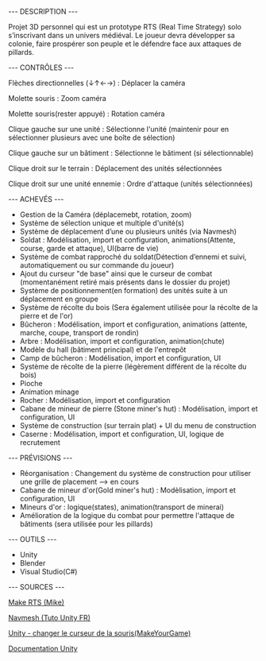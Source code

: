 --- DESCRIPTION ---

Projet 3D personnel qui est un prototype RTS (Real Time Strategy) solo s’inscrivant dans un univers médiéval. 
Le joueur devra développer sa colonie, faire prospérer son peuple et le défendre face aux attaques de pillards.


--- CONTRÔLES ---


Flèches directionnelles (↓↑←→) : Déplacer la caméra

Molette souris : Zoom caméra

Molette souris(rester appuyé) : Rotation caméra

Clique gauche sur une unité : Sélectionne l'unité (maintenir pour en sélectionner plusieurs avec une boîte de sélection)

Clique gauche sur un bâtiment : Sélectionne le bâtiment (si sélectionnable)

Clique droit sur le terrain : Déplacement des unités sélectionnées

Clique droit sur une unité ennemie : Ordre d'attaque (unités sélectionnées)



--- ACHEVÉS ---

- Gestion de la Caméra (déplacemebt, rotation, zoom)
- Système de sélection unique et multiple d'unité(s)
- Système de déplacement d’une ou plusieurs unités (via Navmesh)
- Soldat : Modélisation, import et configuration, animations(Attente, course, garde et attaque), UI(barre de vie)
- Système de combat rapproché du soldat(Détection d’ennemi et suivi, automatiquement ou sur commande du joueur)
- Ajout du curseur "de base" ainsi que le curseur de combat (momentanément retiré mais présents dans le dossier du projet)
- Système de positionnement(en formation) des unités suite à un déplacement en groupe
- Système de récolte du bois (Sera également utilisée pour la récolte de la pierre et de l'or)
- Bûcheron : Modélisation, import et configuration, animations (attente, marche, coupe, transport de rondin)
- Arbre : Modélisation, import et configuration, animation(chute)
- Modèle du hall (bâtiment principal) et de l'entrepôt
- Camp de bûcheron : Modélisation, import et configuration, UI
- Système de récolte de la pierre (légèrement différent de la récolte du bois)
- Pioche
- Animation minage
- Rocher : Modélisation, import et configuration
- Cabane de mineur de pierre (Stone miner's hut) : Modélisation, import et configuration, UI 
- Système de construction (sur terrain plat) + UI du menu de construction 
- Caserne : Modélisation, import et configuration, UI, logique de recrutement

--- PRÉVISIONS ---
- Réorganisation : Changement du système de construction pour utiliser une grille de placement --> en cours
- Cabane de mineur d'or(Gold miner's hut) : Modèlisation, import et configuration, UI
- Mineurs d'or : logique(states), animation(transport de minerai)
- Amélioration de la logique du combat pour permettre l'attaque de bâtiments (sera utilisée pour les pillards)
  


--- OUTILS ---

- Unity
- Blender
- Visual Studio(C#)



--- SOURCES ---

[Make RTS (Mike)](https://www.youtube.com/watch?v=-GfdKB_7mrY&list=PLtLToKUhgzwkCRQ9YAOtUIDbDQN5XXVAs)

[Navmesh (Tuto Unity FR)](https://www.youtube.com/watch?v=qOQVxPQ-C5Y&t=489s)

[Unity - changer le curseur de la souris(MakeYourGame)](https://www.youtube.com/watch?v=qifz_CXe4CQ&t=321s)

[Documentation Unity](https://docs.unity3d.com/Manual/index.html)

